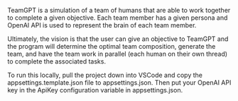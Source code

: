 TeamGPT is a simulation of a team of humans that are able to work together to complete a given objective. Each team member has a given persona and OpenAI API is used to represent the brain of each team member.

Ultimately, the vision is that the user can give an objective to TeamGPT and the program will determine the optimal team composition, generate the team, and have the team work in parallel (each human on their own thread) to complete the associated tasks.

To run this locally, pull the project down into VSCode and copy the appsettings.template.json file to appsettings.json. Then put your OpenAI API key in the ApiKey configuration variable in appsettings.json.